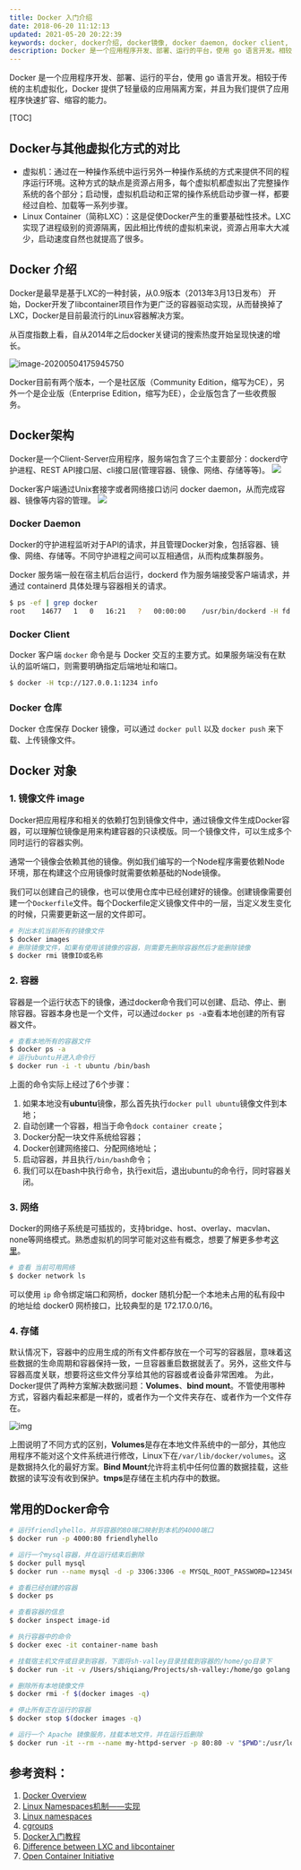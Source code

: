 ```yaml
---
title: Docker 入门介绍
date: 2018-06-20 11:12:13
updated: 2021-05-20 20:22:39
keywords: docker, docker介绍, docker镜像, docker daemon, docker client, docker 仓库
description: Docker 是一个应用程序开发、部署、运行的平台，使用 go 语言开发。相较于传统的主机虚拟化，Docker 提供了轻量级的应用隔离方案，并且为我们提供了应用程序快速扩容、缩容的能力。
---
```


Docker 是一个应用程序开发、部署、运行的平台，使用 go 语言开发。相较于传统的主机虚拟化，Docker 提供了轻量级的应用隔离方案，并且为我们提供了应用程序快速扩容、缩容的能力。

<!-- more -->

[TOC]

## Docker与其他虚拟化方式的对比

* 虚拟机：通过在一种操作系统中运行另外一种操作系统的方式来提供不同的程序运行环境。这种方式的缺点是资源占用多，每个虚拟机都虚拟出了完整操作系统的各个部分；启动慢，虚拟机启动和正常的操作系统启动步骤一样，都要经过自检、加载等一系列步骤。
* Linux Container（简称LXC）：这是促使Docker产生的重要基础性技术。LXC实现了进程级别的资源隔离，因此相比传统的虚拟机来说，资源占用率大大减少，启动速度自然也就提高了很多。

## Docker 介绍

Docker是最早是基于LXC的一种封装，从0.9版本（2013年3月13日发布） 开始，Docker开发了libcontainer项目作为更广泛的容器驱动实现，从而替换掉了LXC，Docker是目前最流行的Linux容器解决方案。

从百度指数上看，自从2014年之后docker关键词的搜索热度开始呈现快速的增长。

![image-20200504175945750](20180620-docker-overview/image-20200504175945750.png)

Docker目前有两个版本，一个是社区版（Community Edition，缩写为CE），另外一个是企业版（Enterprise Edition，缩写为EE），企业版包含了一些收费服务。

## Docker架构

Docker是一个Client-Server应用程序，服务端包含了三个主要部分：dockerd守护进程、REST API接口层、cli接口层(管理容器、镜像、网络、存储等等)。
![](20180620-docker-overview/39469-20180620111050822-168274068.png)

Docker客户端通过Unix套接字或者网络接口访问 docker daemon，从而完成容器、镜像等内容的管理。
![](20180620-docker-overview/39469-20180620111102824-1462399429.png)

### Docker Daemon

Docker的守护进程监听对于API的请求，并且管理Docker对象，包括容器、镜像、网络、存储等。不同守护进程之间可以互相通信，从而构成集群服务。

Docker 服务端一般在宿主机后台运行，dockerd 作为服务端接受客户端请求，并通过 containerd 具体处理与容器相关的请求。

```sh
$ ps -ef | grep docker
root	14677	1	0	16:21	?	00:00:00	/usr/bin/dockerd -H fd:// --containerd=/run/containerd/containerd.sock
```

### Docker Client

Docker 客户端 ```docker``` 命令是与 Docker 交互的主要方式。如果服务端没有在默认的监听端口，则需要明确指定后端地址和端口。

```sh
$ docker -H tcp://127.0.0.1:1234 info
```

### Docker 仓库

Docker 仓库保存 Docker 镜像，可以通过 ```docker pull``` 以及 ```docker push``` 来下载、上传镜像文件。

## Docker 对象

### **1. 镜像文件 image**

Docker把应用程序和相关的依赖打包到镜像文件中，通过镜像文件生成Docker容器，可以理解位镜像是用来构建容器的只读模版。同一个镜像文件，可以生成多个同时运行的容器实例。

通常一个镜像会依赖其他的镜像。例如我们编写的一个Node程序需要依赖Node环境，那在构建这个应用镜像时就需要依赖基础的Node镜像。

我们可以创建自己的镜像，也可以使用仓库中已经创建好的镜像。创建镜像需要创建一个```Dockerfile```文件。每个Dockerfile定义镜像文件中的一层，当定义发生变化的时候，只需要更新这一层的文件即可。

```sh
# 列出本机当前所有的镜像文件
$ docker images
# 删除镜像文件，如果有使用该镜像的容器，则需要先删除容器然后才能删除镜像
$ docker rmi 镜像ID或名称
```

### **2. 容器**

容器是一个运行状态下的镜像，通过docker命令我们可以创建、启动、停止、删除容器。容器本身也是一个文件，可以通过`docker ps -a`查看本地创建的所有容器文件。

```bash
# 查看本地所有的容器文件
$ docker ps -a
# 运行ubuntu并进入命令行
$ docker run -i -t ubuntu /bin/bash
```
上面的命令实际上经过了6个步骤：

1. 如果本地没有**ubuntu**镜像，那么首先执行```docker pull ubuntu```镜像文件到本地；
2. 自动创建一个容器，相当于命令```dock container create```；
3. Docker分配一块文件系统给容器；
4. Docker创建网络接口、分配网络地址；
5. 启动容器，并且执行```/bin/bash```命令；
6. 我们可以在bash中执行命令，执行exit后，退出ubuntu的命令行，同时容器关闭。

### **3. 网络**
Docker的网络子系统是可插拔的，支持bridge、host、overlay、macvlan、none等网络模式。熟悉虚拟机的同学可能对这些有概念，想要了解更多参考[这里](https://docs.docker.com/network/network-tutorial-standalone/)。

```sh
# 查看 当前可用网络
$ docker network ls
```

可以使用 `ip` 命令绑定端口和网桥，docker 随机分配一个本地未占用的私有段中的地址给 docker0 网桥接口，比较典型的是 172.17.0.0/16。

### **4. 存储**
默认情况下，容器中的应用生成的所有文件都存放在一个可写的容器层，意味着这些数据的生命周期和容器保持一致，一旦容器重启数据就丢了。另外，这些文件与容器高度关联，想要将这些文件分享给其他的容器或者设备非常困难。
为此，Docker提供了两种方案解决数据问题：**Volumes**、**bind mount**。不管使用哪种方式，容器内看起来都是一样的，或者作为一个文件夹存在、或者作为一个文件存在。

![img](20180620-docker-overview/types-of-mounts.png)

上图说明了不同方式的区别，**Volumes**是存在本地文件系统中的一部分，其他应用程序不能对这个文件系统进行修改，Linux下在```/var/lib/docker/volumes```。这是数据持久化的最好方案。**Bind Mount**允许将主机中任何位置的数据挂载，这些数据的读写没有收到保护。**tmps**是存储在主机内存中的数据。

## 常用的Docker命令

```sh
# 运行friendlyhello，并将容器的80端口映射到本机的4000端口
$ docker run -p 4000:80 friendlyhello

# 运行一个mysql容器，并在运行结束后删除
$ docker pull mysql
$ docker run --name mysql -d -p 3306:3306 -e MYSQL_ROOT_PASSWORD=123456 mysql

# 查看已经创建的容器
$ docker ps

# 查看容器的信息
$ docker inspect image-id

# 执行容器中的命令
$ docker exec -it container-name bash

# 挂载宿主机文件或目录到容器，下面将sh-valley目录挂载到容器的/home/go目录下
$ docker run -it -v /Users/shiqiang/Projects/sh-valley:/home/go golang bash

# 删除所有本地镜像文件
$ docker rmi -f $(docker images -q)

# 停止所有正在运行的容器
$ docker stop $(docker images -q)

# 运行一个 Apache 镜像服务，挂载本地文件，并在运行后删除
$ docker run -it --rm --name my-httpd-server -p 80:80 -v "$PWD":/usr/local/apache2/htdocs httpd:2.4
```

## 参考资料：

1. [Docker Overview](https://docs.docker.com/engine/docker-overview/)
2. [Linux Namespaces机制——实现](https://www.cnblogs.com/lisperl/archive/2012/05/03/2480573.html)
3. [Linux namespaces](https://en.wikipedia.org/wiki/Linux_namespaces)
4. [cgroups](https://en.wikipedia.org/wiki/Cgroups)
5. [Docker入门教程](http://www.ruanyifeng.com/blog/2018/02/docker-tutorial.html)
6. [Difference between LXC and libcontainer](https://stackoverflow.com/questions/34152365/difference-between-lxc-and-libcontainer)
7. [Open Container Initiative](https://www.opencontainers.org)











